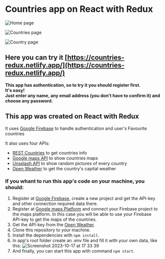 # Countries app on React with Redux



![Home page](https://github.com/Pavel-Kliukin/countries-bootstrap/assets/98514950/74ec9b18-f219-4b64-898e-c217329a0efe)

![Countries page](https://github.com/Pavel-Kliukin/countries-bootstrap/assets/98514950/893a71d2-a082-4d98-bc47-2439a79b3a59)

![Country page](https://github.com/Pavel-Kliukin/countries-bootstrap/assets/98514950/7b1b5bcf-6552-4465-a460-1ddd2ca00fe5)

## Here you can try it [https://countries-redux.netlify.app/](https://countries-redux.netlify.app/)

**This app has authentication, so to try it you should register first.**  
**It's easy!**  
**Just enter any name, any email address (you don't have to confirm it) and choose any password.**

## This app was created on React with Redux

It uses [Google Firebase](https://firebase.google.com/) to handle authentication and user's Favourite countries

It also uses four APIs:
- [REST Countries](https://restcountries.com/) to get countries info
- [Google maps API](https://developers.google.com/maps) to show countries maps
- [Unsplash API](https://source.unsplash.com) to show random pictures of every country
- [Open Weather](http://openweathermap.org) to get the country's capital weather

### If you whant to run this app's code on your machine, you should:
1. Register at [Google Firebase](https://firebase.google.com/), create a new project and get the API-key and other connection required data there.
2. Register at [Google maps Platform](https://developers.google.com/maps) and connect your Firebase project to the maps platform. In this case you will be able to use your Firebase API-key to get the maps of the countries.
3. Get the API-key from the [Open Weather](http://openweathermap.org).
4. Clone this repository to your machine.
5. Install the dependencies with `npm install`.
6. In app's root folder create an .env file and fill it with your own data, like this:
   ![Screenshot 2023-10-17 at 17 33 39](https://github.com/Pavel-Kliukin/countries-bootstrap/assets/98514950/dcc64d8b-7c80-4bb1-893d-6a10c0ace873)
7. And finally, you can start this app with command `npm start`.
